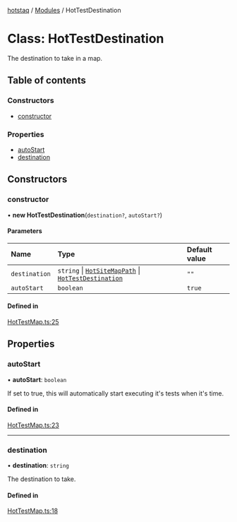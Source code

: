 [hotstaq](../README.md) / [Modules](../modules.md) / HotTestDestination

# Class: HotTestDestination

The destination to take in a map.

## Table of contents

### Constructors

- [constructor](HotTestDestination.md#constructor)

### Properties

- [autoStart](HotTestDestination.md#autostart)
- [destination](HotTestDestination.md#destination)

## Constructors

### constructor

• **new HotTestDestination**(`destination?`, `autoStart?`)

#### Parameters

| Name | Type | Default value |
| :------ | :------ | :------ |
| `destination` | `string` \| [`HotSiteMapPath`](../interfaces/HotSiteMapPath.md) \| [`HotTestDestination`](HotTestDestination.md) | `""` |
| `autoStart` | `boolean` | `true` |

#### Defined in

[HotTestMap.ts:25](https://github.com/OurFreeLight/HotStaq/blob/b031357/src/HotTestMap.ts#L25)

## Properties

### autoStart

• **autoStart**: `boolean`

If set to true, this will automatically start executing it's
tests when it's time.

#### Defined in

[HotTestMap.ts:23](https://github.com/OurFreeLight/HotStaq/blob/b031357/src/HotTestMap.ts#L23)

___

### destination

• **destination**: `string`

The destination to take.

#### Defined in

[HotTestMap.ts:18](https://github.com/OurFreeLight/HotStaq/blob/b031357/src/HotTestMap.ts#L18)
